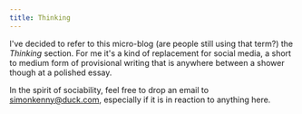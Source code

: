 ```yaml
---
title: Thinking
---
```

I've decided to refer to this micro-blog (are people still using that term?) the _Thinking_ section. For me it's a kind of replacement for social media, a short to medium form of provisional writing that is anywhere between a shower though at a polished essay.

In the spirit of sociability, feel free to drop an email to [simonkenny@duck.com](mailto:simonkenny@duck.com), especially if it is in reaction to anything here.
